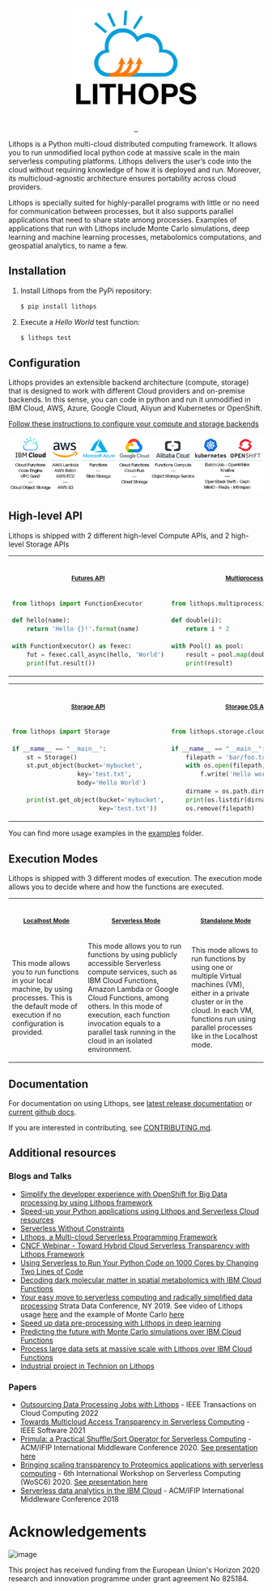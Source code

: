 <p align="center">
  <a href="http://lithops.cloud">
    <h1 id='lithops' align="center"><img src="docs/_static/lithops_logo_readme.png" alt="Lithops" title="Lightweight Optimized Processing"/></h1>
  </a>
</p>

<p align="center">
  <a aria-label="License" href="https://github.com/lithops-cloud/lithops/blob/master/LICENSE">
    <img alt="" src="https://img.shields.io/github/license/lithops-cloud/lithops?style=for-the-badge&labelColor=000000">
  </a>
  <a aria-label="PyPi" href="https://pypi.org/project/lithops/">
    <img alt="" src="https://img.shields.io/pypi/v/lithops?style=for-the-badge&labelColor=000000">
  </a>
  <a aria-label="Python" href="#lithops">
    <img alt="" src="https://img.shields.io/pypi/pyversions/lithops?style=for-the-badge&labelColor=000000">
  </a>
</p>

Lithops is a Python multi-cloud distributed computing framework. It allows you to run unmodified local python code at massive scale in the main
serverless computing platforms. Lithops delivers the user’s code into the cloud without requiring knowledge of how it is deployed and run. Moreover, its multicloud-agnostic architecture ensures portability across cloud providers.

Lithops is specially suited for highly-parallel programs with little or no need for communication between processes, but it also supports parallel applications that need to share state among processes. Examples of applications that run with Lithops include Monte Carlo simulations, deep learning and machine learning processes, metabolomics computations, and geospatial analytics, to name a few.


## Installation

1. Install Lithops from the PyPi repository:

    ```bash
    $ pip install lithops
    ```

2. Execute a *Hello World* test function:
  
   ```bash
   $ lithops test
   ```

## Configuration
Lithops provides an extensible backend architecture (compute, storage) that is designed to work with different Cloud providers and on-premise backends. In this sense, you can code in python and run it unmodified in IBM Cloud, AWS, Azure, Google Cloud, Aliyun and Kubernetes or OpenShift.

[Follow these instructions to configure your compute and storage backends](config/)

<p align="center">
<a href="config/README.md#compute-and-storage-backends">
<img src="docs/source/images/multicloud.jpg" alt="Multicloud Lithops" title="Multicloud Lithops"/>
</a>
</p>


## High-level API

Lithops is shipped with 2 different high-level Compute APIs, and 2 high-level Storage APIs


<table>
<tr>
<th align="center">
<img width="441" height="1px">
<p> 
<small>
<a href="docs/api_futures.md">Futures API</a>
</small>
</p>
</th>
<th align="center">
<img width="441" height="1px">
<p> 
<small>
<a href="docs/source/api_multiprocessing.rst">Multiprocessing API</a>
</small>
</p>
</th>
</tr>

<tr>
<td>

```python
from lithops import FunctionExecutor

def hello(name):
    return 'Hello {}!'.format(name)

with FunctionExecutor() as fexec:
    fut = fexec.call_async(hello, 'World')
    print(fut.result())
```
</td>
<td>

```python
from lithops.multiprocessing import Pool

def double(i):
    return i * 2

with Pool() as pool:
    result = pool.map(double, [1, 2, 3, 4, 5])
    print(result)
```
</td>
</tr>

</table>


<table>
<tr>
<th align="center">
<img width="441" height="1px">
<p> 
<small>
<a href="docs/api_storage.md">Storage API</a>
</small>
</p>
</th>
<th align="center">
<img width="441" height="1px">
<p> 
<small>
<a href="docs/source/api_storage_os.rst">Storage OS API</a>
</small>
</p>
</th>
</tr>

<tr>
<td>

```python
from lithops import Storage

if __name__ == "__main__":
    st = Storage()
    st.put_object(bucket='mybucket',
                  key='test.txt',
                  body='Hello World')

    print(st.get_object(bucket='mybucket',
                        key='test.txt'))
```
</td>
<td>

```python
from lithops.storage.cloud_proxy import os

if __name__ == "__main__":
    filepath = 'bar/foo.txt'
    with os.open(filepath, 'w') as f:
        f.write('Hello world!')

    dirname = os.path.dirname(filepath)
    print(os.listdir(dirname))
    os.remove(filepath)
```
</td>
</tr>

</table>

You can find more usage examples in the [examples](/examples) folder.

## Execution Modes

Lithops is shipped with 3 different modes of execution. The execution mode allows you to decide where and how the functions are executed.

<table>
<tr>
<th align="center">
<img width="441" height="1px">
<p>
<small>
<a href="docs/source/execution_modes.rst#localhost-mode">Localhost Mode</a>
</small>
</p>
</th>
<th align="center">
<img width="441" height="1px">
<p>
<small>
<a href="docs/source/execution_modes.rst#serverless-mode">Serverless Mode</a>
</small>
<small>
</small>
</p>
</th>
<th align="center">
<img width="441" height="1px">
<p>
<small>
<a href="docs/source/execution_modes.rst#standalone-mode">Standalone Mode</a>
</small>
</p>
</th>
</tr>
<tr>
<td>

This mode allows you to run functions in your local machine, by using processes. This is the default mode of execution if no configuration is provided.

</td>
<td>

This mode allows you to run functions by using publicly accessible Serverless compute services, such as IBM Cloud Functions, Amazon Lambda or Google Cloud Functions, among others. In this mode of execution, each function invocation equals to a parallel task running in the cloud in an isolated environment.

</td>

<td>

This mode allows to run functions by using one or multiple Virtual machines (VM), either in a private cluster or in the cloud. In each VM, functions run using parallel processes like in the Localhost mode.

</td>
</tr>
</table>

## Documentation

For documentation on using Lithops, see [latest release documentation](https://lithops-cloud.github.io/docs/) or [current github docs](docs/user_guide.md).

If you are interested in contributing, see [CONTRIBUTING.md](./CONTRIBUTING.md).

## Additional resources

### Blogs and Talks
* [Simplify the developer experience with OpenShift for Big Data processing by using Lithops framework](https://medium.com/@gvernik/simplify-the-developer-experience-with-openshift-for-big-data-processing-by-using-lithops-framework-d62a795b5e1c)
* [Speed-up your Python applications using Lithops and Serverless Cloud resources](https://itnext.io/speed-up-your-python-applications-using-lithops-and-serverless-cloud-resources-a64beb008bb5)
* [Serverless Without Constraints](https://www.ibm.com/cloud/blog/serverless-without-constraints)
* [Lithops, a Multi-cloud Serverless Programming Framework](https://itnext.io/lithops-a-multi-cloud-serverless-programming-framework-fd97f0d5e9e4)
* [CNCF Webinar - Toward Hybrid Cloud Serverless Transparency with Lithops Framework](https://www.youtube.com/watch?v=-uS-wi8CxBo)
* [Using Serverless to Run Your Python Code on 1000 Cores by Changing Two Lines of Code](https://www.ibm.com/cloud/blog/using-serverless-to-run-your-python-code-on-1000-cores-by-changing-two-lines-of-code)
* [Decoding dark molecular matter in spatial metabolomics with IBM Cloud Functions](https://www.ibm.com/cloud/blog/decoding-dark-molecular-matter-in-spatial-metabolomics-with-ibm-cloud-functions)
* [Your easy move to serverless computing and radically simplified data processing](https://www.slideshare.net/gvernik/your-easy-move-to-serverless-computing-and-radically-simplified-data-processing-238929020) Strata Data Conference, NY 2019. See video of Lithops usage [here](https://www.youtube.com/watch?v=EYa95KyYEtg&list=PLpR7f3Www9KCjYisaG7AMaR0C2GqLUh2G&index=3&t=0s) and the example of Monte Carlo [here](https://www.youtube.com/watch?v=vF5HI2q5VKw&list=PLpR7f3Www9KCjYisaG7AMaR0C2GqLUh2G&index=2&t=0s)
* [Speed up data pre-processing with Lithops in deep learning](https://developer.ibm.com/patterns/speed-up-data-pre-processing-with-pywren-in-deep-learning/)
* [Predicting the future with Monte Carlo simulations over IBM Cloud Functions](https://www.ibm.com/cloud/blog/monte-carlo-simulations-with-ibm-cloud-functions)
* [Process large data sets at massive scale with Lithops over IBM Cloud Functions](https://www.ibm.com/cloud/blog/process-large-data-sets-massive-scale-pywren-ibm-cloud-functions)
* [Industrial project in Technion on Lithops](http://www.cs.technion.ac.il/~cs234313/projects_sites/W19/04/site/)

### Papers

* [Outsourcing Data Processing Jobs with Lithops](https://ieeexplore.ieee.org/document/9619947) - IEEE Transactions on Cloud Computing 2022
* [Towards Multicloud Access Transparency in Serverless Computing](https://www.computer.org/csdl/magazine/so/5555/01/09218932/1nMMkpZ8Ko8) - IEEE Software 2021
* [Primula: a Practical Shuffle/Sort Operator for Serverless Computing](https://dl.acm.org/doi/10.1145/3429357.3430522) - ACM/IFIP International Middleware Conference 2020. [See presentation here](https://www.youtube.com/watch?v=v698iu5YfWM)
* [Bringing scaling transparency to Proteomics applications with serverless computing](https://dl.acm.org/doi/abs/10.1145/3429880.3430101) - 6th International Workshop on Serverless Computing (WoSC6) 2020. [See presentation here](https://www.serverlesscomputing.org/wosc6/#p10)
* [Serverless data analytics in the IBM Cloud](https://dl.acm.org/citation.cfm?id=3284029) - ACM/IFIP International Middleware Conference 2018


# Acknowledgements

![image](https://user-images.githubusercontent.com/26366936/61350554-d62acf00-a85f-11e9-84b2-36312a35398e.png)

This project has received funding from the European Union's Horizon 2020 research and innovation programme under grant agreement No 825184.

